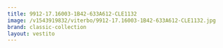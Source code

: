 ```yaml
---
title: 9912-17.16003-1B42-633A612-CLE1132
image: /v1543919832/viterbo/9912-17.16003-1B42-633A612-CLE1132.jpg
brand: classic-collection
layout: vestito
---
```

